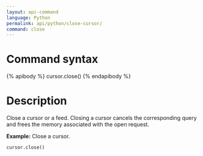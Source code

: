 ```yaml
---
layout: api-command
language: Python
permalink: api/python/close-cursor/
command: close
---
```


# Command syntax #

{% apibody %}
cursor.close()
{% endapibody %}

# Description #


Close a cursor or a feed. Closing a cursor cancels the corresponding query and frees the memory
associated with the open request.

__Example:__ Close a cursor.

```py
cursor.close()
```
